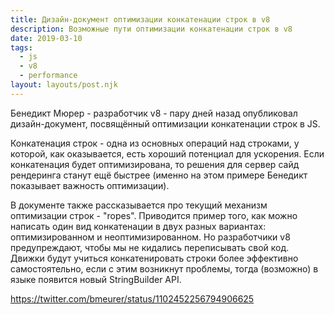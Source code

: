 ```yaml
---
title: Дизайн-документ оптимизации конкатенации строк в v8
description: Возможные пути оптимизации конкатенации строк в v8
date: 2019-03-10
tags:
  - js
  - v8
  - performance
layout: layouts/post.njk
---
```

Бенедикт Мюрер - разработчик v8 - пару дней назад опубликовал дизайн-документ, посвящённый оптимизации конкатенации строк в JS.

Конкатенация строк - одна из основных операций над строками, у которой, как оказывается, есть хороший потенциал для ускорения. Если конкатенация будет оптимизирована, то решения для сервер сайд рендеринга станут ещё быстрее (именно на этом примере Бенедикт показывает важность оптимизации).

В документе также рассказывается про текущий механизм оптимизации строк - "ropes". Приводится пример того, как можно написать один вид конкатенации в двух разных вариантах: оптимизированном и неоптимизированном. Но разработчики v8 предупреждают, чтобы мы не кидались переписывать свой код. Движки будут учиться конкатенировать строки более эффективно самостоятельно, если с этим возникнут проблемы, тогда (возможно) в языке появится новый StringBuilder API.

https://twitter.com/bmeurer/status/1102452256794906625 
